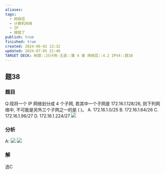 ```yaml
---
aliases: 
tags:
  - 网络层
  - 计算机网络
  - IP
  - 做错了
publish: true
finished: true
created: 2024-06-02 13:32
updated: 2024-07-05 22:40
TARGET DECK: 刷题::25计网-王道::第 4 章 网络层::4.2 IPV4::题38
---
```


## 题38
### 题目
Q:现将一个 IP 网络划分成 4 个子网, 若其中一个子网是 172.16.1.128/26, 则下列网络中, 不可能是另外三个子网之一的是 ( )。
A. ${172.16.1.0}/{25}$ B. ${172.16.1.64}/{26}$
C. ${172.16.1.96}/{27}$ D. 172.16.1.224/27
![](https://img.hwenyi.tech/202406021524374.webp)
### 分析
A:
![](https://img.hwenyi.tech/202407052243840.webp)
![](https://img.hwenyi.tech/202407052243512.webp)
### 解
选C
